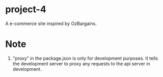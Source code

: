 # project-4
A e-commerce site inspired by OzBargains.



# Note
1. "proxy" in the package.json is only for development purposes. It tells the development server to proxy any requests to the api server in development.
